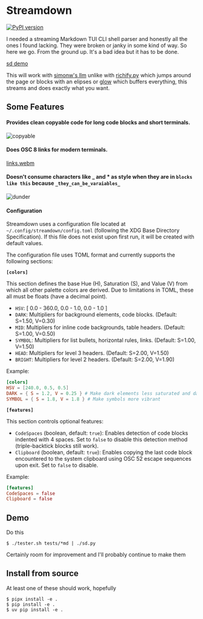 # Streamdown

[![PyPI version](https://badge.fury.io/py/streamdown.svg)](https://badge.fury.io/py/streamdown)

I needed a streaming Markdown TUI CLI shell parser and honestly all the ones I found lacking. They were broken or janky in some kind of way. So here we go. From the ground up. It's a bad idea but it has to be done.

[sd demo](https://github.com/user-attachments/assets/48dba6fa-2282-4be9-8087-a2ad8e7c7d12)


This will work with [simonw's llm](https://github.com/simonw/llm) unlike with [richify.py](https://github.com/gianlucatruda/richify) which jumps around the page or blocks with an elipses or [glow](https://github.com/charmbracelet/glow) which buffers everything, this streams and does exactly what you want.

## Some Features

#### Provides clean copyable code for long code blocks and short terminals. 
![copyable](https://github.com/user-attachments/assets/7462c278-904c-4dbc-b09d-72254e7e639d)

#### Does OSC 8 links for modern terminals.

[links.webm](https://github.com/user-attachments/assets/a5f71791-7c58-4183-ad3b-309f470c08a3)


#### Doesn't consume characters like _ and * as style when they are in `blocks like this` because `_they_can_be_varaiables_`
![dunder](https://github.com/user-attachments/assets/eb9ab001-3bc7-4e4b-978f-bc00f29c2a41)

#### Configuration
Streamdown uses a configuration file located at `~/.config/streamdown/config.toml` (following the XDG Base Directory Specification). If this file does not exist upon first run, it will be created with default values.

The configuration file uses TOML format and currently supports the following sections:

**`[colors]`**

This section defines the base Hue (H), Saturation (S), and Value (V) from which all other palette colors are derived. Due to limitations in TOML, these all must be floats (have a decimal point).

*   `HSV`: [ 0.0 - 360.0, 0.0 - 1.0, 0.0 - 1.0 ] 
*   `DARK`: Multipliers for background elements, code blocks. (Default: S=1.50, V=0.30)
*   `MID`: Multipliers for inline code backgrounds, table headers. (Default: S=1.00, V=0.50)
*   `SYMBOL`: Multipliers for list bullets, horizontal rules, links. (Default: S=1.00, V=1.50)
*   `HEAD`: Multipliers for level 3 headers. (Default: S=2.00, V=1.50)
*   `BRIGHT`: Multipliers for level 2 headers. (Default: S=2.00, V=1.90)

Example:
```toml
[colors]
HSV = [240.0, 0.5, 0.5]
DARK = { S = 1.2, V = 0.25 } # Make dark elements less saturated and darker
SYMBOL = { S = 1.8, V = 1.8 } # Make symbols more vibrant
```

**`[features]`**

This section controls optional features:

*   `CodeSpaces` (boolean, default: `true`): Enables detection of code blocks indented with 4 spaces. Set to `false` to disable this detection method (triple-backtick blocks still work).
*   `Clipboard` (boolean, default: `true`): Enables copying the last code block encountered to the system clipboard using OSC 52 escape sequences upon exit. Set to `false` to disable.

Example:
```toml
[features]
CodeSpaces = false
Clipboard = false
```

## Demo
Do this

    $ ./tester.sh tests/*md | ./sd.py

Certainly room for improvement and I'll probably continue to make them

## Install from source
At least one of these should work, hopefully

    $ pipx install -e .
    $ pip install -e .
    $ uv pip install -e . 
